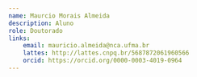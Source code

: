 ```yaml
---
name: Maurcio Morais Almeida
description: Aluno
role: Doutorado
links:
	email: mauricio.almeida@nca.ufma.br
	lattes: http://lattes.cnpq.br/5687872061960566
	orcid: https://orcid.org/0000-0003-4019-0964
---
```


